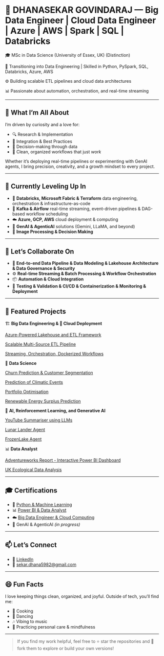 # 🚀 DHANASEKAR GOVINDARAJ — Big Data Engineer | Cloud Data Engineer | Azure | AWS | Spark | SQL | Databricks

🎓 MSc in Data Science (University of Essex, UK) (Distinction)

🚀 Transitioning into Data Engineering | Skilled in Python, PySpark, SQL, Databricks, Azure, AWS

⚙️ Building scalable ETL pipelines and cloud data architectures

📊 Passionate about automation, orchestration, and real-time streaming

---

## 👀 What I’m All About

I’m driven by curiosity and a love for:
- 🔍 Research & Implementation
- 🔗 Integration & Best Practices
- 🧠 Decision-making through data
- 🧹 Clean, organized workflows that just *work*

Whether it’s deploying real-time pipelines or experimenting with GenAI agents, I bring precision, creativity, and a growth mindset to every project.

---

## 🌱 Currently Leveling Up In

- 🧱 **Databricks, Microsoft Fabric & Terraform** data engineering, orchestration & infrastructure-as-code
- 🔄 **Kafka & Airflow** real-time streaming, event-driven pipelines & DAG-based workflow scheduling
- ☁️ **Azure, GCP, AWS** cloud deployment & computing
- 🧠 **GenAI & AgenticAI** solutions (Gemini, LLaMA, and beyond)
- 🧠 **Image Processing & Decision Making**

---

## 💞️ Let’s Collaborate On

- 🤖 **End-to-end Data Pipeline & Data Modeling & Lakehouse Architecture & Data Governance & Security**
- ⚙️ **Real-time Streaming & Batch Processing & Workflow Orchestration**
- 📦 **Automation & Cloud Integration**
- 🧪 **Testing & Validation & CI/CD & Containerization & Monitoring & Deployment**

---

## 📂 Featured Projects

🏗️ **Big Data Engineering & 📡 Cloud Deployment** 

[Azure-Powered Lakehouse and ETL Framework](https://github.com/DHANA5982/Azure-Powered-E-Commerce-Data-Warehouse-Solution)

[Scalable Multi-Source ETL Pipeline](https://github.com/DHANA5982/Scalable-Multi-Source-ETL-Pipeline)

[Streaming, Orchestration, Dockerized Workflows](https://github.com/DHANA5982/Big_Data_Engineering_Azure_GCP_AWS)

🔬 **Data Science**  

[Churn Prediction & Customer Segmentation](https://github.com/DHANA5982/Churn-Prediction-And-Customer-Segmentation)

[Prediction of Climatic Events](https://github.com/DHANA5982/Prediction-of-El-Nino-and-La-Nino-Events)

[Portfolio Optimisation](https://github.com/DHANA5982/Portfolio-Optimisation)

[Renewable Energy Surplus Prediction](https://github.com/DHANA5982/Renewable_Energy_Surplus_Prediction)

🧠 **AI, Reinforcement Learning, and Generative AI**  

[YouTube Summariser using LLMs](https://github.com/DHANA5982/YouTube_Summariser_LLM)

[Lunar Lander Agent](https://github.com/DHANA5982/Gymnasium_Lunar_Lander_DQN)

[FrozenLake Agent](https://github.com/DHANA5982/Gymnasium_FrozenLake)

📊 **Data Analyst**  

[Adventureworks Report - Interactive Power BI Dashboard](https://github.com/DHANA5982/Power-BI-Adventure-Works-Lr)

[UK Ecological Data Analysis](https://github.com/DHANA5982/Analysis-of-Ecological-Data-on-Various-Species)

---

## 🎓 Certifications

- 🐍 [Python & Machine Learning](https://www.udemy.com/certificate/UC-b62abab3-3033-42de-894e-6ad88a8915f2/)
- 📊 [Power BI & Data Analyst](https://www.udemy.com/certificate/UC-0c4aef81-8fae-4d4a-ae10-26e87ce213a1/)
- ☁️ [Big Data Engineer & Cloud Computing](https://www.udemy.com/certificate/UC-d07c1987-e989-4bec-8640-57c27f87c6ba/)
- 🧠 GenAI & AgenticAI *(in progress)*

---

## 📫 Let’s Connect

- 🔗 [LinkedIn](https://www.linkedin.com/in/dhanasekar-govindaraj-177096310/)
- 📧 sekar.dhana5982@gmail.com

---

## 😄 Fun Facts

I love keeping things clean, organized, and joyful. Outside of tech, you’ll find me:
- 🍳 Cooking
- 💃 Dancing
- 🎶 Vibing to music
- 🧴 Practicing personal care & mindfulness

---

> If you find my work helpful, feel free to ⭐ star the repositories and 🍴 fork them to explore or build your own versions!

<!---
DHANA5982/DHANA5982 is a ✨ special ✨ repository because its `README.md` (this file) appears on your GitHub profile.
You can click the Preview link to take a look at your changes.
--->
